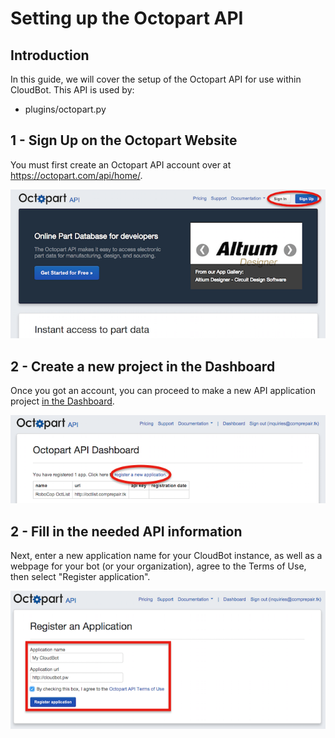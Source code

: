 # Setting up the Octopart API

## Introduction
In this guide, we will cover the setup of the Octopart API for use within CloudBot. This API is used by:
 - plugins/octopart.py
 
## 1 - Sign Up on the Octopart Website
You must first create an Octopart API account over at https://octopart.com/api/home/.

![Sign Up for an Account](img/oc_1.png?raw=true "Sign Up for an Account")

## 2 - Create a new project in the Dashboard
Once you got an account, you can proceed to make a new API application project [in the Dashboard](https://octopart.com/api/dashboard).

![Start a new Project](img/oc_2.png?raw=true "Start a new Project")

## 2 - Fill in the needed API information
Next, enter a new application name for your CloudBot instance, as well as a webpage for your bot (or your organization), agree to the Terms of Use, then select "Register application".

![Fill the Form](img/oc_3.png?raw=true "Fill the Form")
